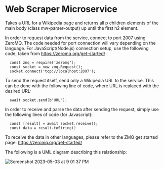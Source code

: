 # Web Scraper Microservice
Takes a URL for a Wikipedia page and returns all p children elements of the main body (class mw-parser-output) up until the first h2 element.

In order to request data from the service, connect to port 2007 using ZeroMQ. The code needed for port connection will vary depending on the language.
For JavaScript(Node.js) connection setup, use the following code, taken from https://zeromq.org/get-started/ :

      const zmq = require('zeromq');
      const socket = new zmq.Request();
      socket.connect('tcp://localhost:2007');
  

To send the request itself, send only a Wikipedia URL to the service. This can be done with the following line of code, where URL is replaced with the desired URL:

      await socket.send(b"URL");


In order to receive and parse the data after sending the request, simply use the following lines of code (for Javascript):

      const [result] = await socket.receive();
      const data = result.toString()
      
To receive the data in other languages, please refer to the ZMQ get started page: https://zeromq.org/get-started/

The following is a UML diagram describing this relationship:

![Screenshot 2023-05-03 at 9 01 37 PM](https://user-images.githubusercontent.com/91351068/236017480-a4847d80-573d-4ee5-af36-82835fd8cf08.png)
